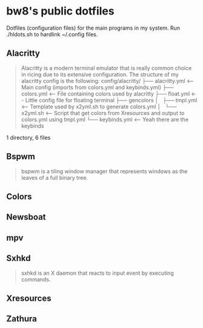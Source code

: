 # bw8's public dotfiles
Dotfiles (configuration files) for the main programs in my system.
Run ./hldots.sh to hardlink ~/.config files.
## Alacritty
> Alacritty is a modern terminal emulator that is really common choice in ricing due to its extensive configuration.
The structure of my alacritty config is the following:
config/alacritty/
├── alacritty.yml   <-- Main config (imports from colors.yml and keybinds.yml)
├── colors.yml      <-- File containing colors used by alacritty
├── float.yml       <-- Little config file for floating terminal
├── gencolors
│   ├── tmpl.yml    <-- Template used by x2yml.sh to generate colors.yml
│   └── x2yml.sh    <-- Script that get colors from Xresources and output to colors.yml using tmpl.yml
└── keybinds.yml    <-- Yeah there are the keybinds

1 directory, 6 files
## Bspwm
> bspwm is a tiling window manager that represents windows as the leaves of a full binary tree.
## Colors
## Newsboat
## mpv
## Sxhkd
> sxhkd is an X daemon that reacts to input event by executing commands.
## Xresources
## Zathura
